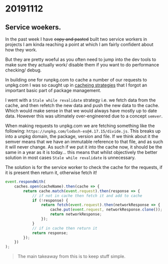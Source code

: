 # 20191112

## Service woekers.

In the past week I have ~~copy and pasted~~ built two service workers in projects I am kinda reaching a point at which I am fairly confident about how they work.

But they are pretty woeful as you often need to jump into the dev tools to make sure they actually work/ disable them if you want to do performance checking/ debug.

In building one for runpkg.com to cache a number of our requests to unpkg.com I was so caught up in [cacheing strategies](https://dev.to/paco_ita/service-workers-and-caching-strategies-explained-step-3-m4f) that I forgot an important basic part of package management.

I went with a `Stale while revalidate` strategy i.e. we fetch data from the cache, and then refetch the new data and push the new data to the cache. Which would make sense in that we would always have mostly up to date data. However this was ultimately over-engineered due to a concept `semver`.

When making requests to unpkg.com we are fetching something like the following: `https://unpkg.com/lodash-es@4.17.15/divide.js`. This breaks up into a unpkg domain, the package, version and file. If we think about it the semver means that we have an immutable reference to that file, and as such it will never change. As such if we put it into the cache now, it should be the same in a year as it is today... this means that whilst objectively the better solution in most cases `Stale while revalidate` is unnecessary.

The solution is for the service worker to check the cache for the requests, if it is present then return it, otherwise fetch it!

```javascript
event.respondWith(
    caches.open(cacheName).then(cache => {
        return cache.match(event.request).then(response => {
            // if not in cache then fetch it and add to cache
            if (!response) {
                return fetch(event.request).then(networkResponse => {
                    cache.put(event.request, networkResponse.clone());
                    return networkResponse;
                });
            }
            // if in cache then return it
            return response;
        });
    })
);
```

> The main takeaway from this is to keep stuff simple.
